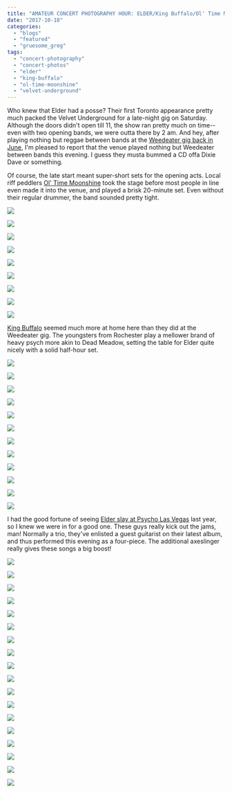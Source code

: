 ```yaml
---
title: "AMATEUR CONCERT PHOTOGRAPHY HOUR: ELDER/King Buffalo/Ol' Time Moonshine @ Velvet Underground, October 14, 2017"
date: "2017-10-18"
categories: 
  - "blogs"
  - "featured"
  - "gruesome_greg"
tags: 
  - "concert-photography"
  - "concert-photos"
  - "elder"
  - "king-buffalo"
  - "ol-time-moonshine"
  - "velvet-underground"
---
```


Who knew that Elder had a posse? Their first Toronto appearance pretty much packed the Velvet Underground for a late-night gig on Saturday. Although the doors didn't open till 11, the show ran pretty much on time--even with two opening bands, we were outta there by 2 am. And hey, after playing nothing but reggae between bands at the [Weedeater gig back in June](https://hellbound.ca/2017/06/amateur-concert-photography-hour-weedeaterblack-wizardserial-hawk-velvet-underground-june-22-2017/), I'm pleased to report that the venue played nothing but Weedeater between bands this evening. I guess they musta bummed a CD offa Dixie Dave or something.

Of course, the late start meant super-short sets for the opening acts. Local riff peddlers [Ol' Time Moonshine](https://oltimemoonshine.bandcamp.com/) took the stage before most people in line even made it into the venue, and played a brisk 20-minute set. Even without their regular drummer, the band sounded pretty tight.

[![](https://hellbound.ca/wp-content/uploads/2017/10/IMG_8758-1024x768.jpg)](https://hellbound.ca/wp-content/uploads/2017/10/IMG_8758.jpg)

[![](https://hellbound.ca/wp-content/uploads/2017/10/IMG_8762-1024x768.jpg)](https://hellbound.ca/wp-content/uploads/2017/10/IMG_8762.jpg)

[![](https://hellbound.ca/wp-content/uploads/2017/10/IMG_8764-1024x768.jpg)](https://hellbound.ca/wp-content/uploads/2017/10/IMG_8764.jpg)

[![](https://hellbound.ca/wp-content/uploads/2017/10/IMG_8765.jpg)](https://hellbound.ca/wp-content/uploads/2017/10/IMG_8765.jpg)

[![](https://hellbound.ca/wp-content/uploads/2017/10/IMG_8767-1024x768.jpg)](https://hellbound.ca/wp-content/uploads/2017/10/IMG_8767.jpg)

[![](https://hellbound.ca/wp-content/uploads/2017/10/IMG_8768-1024x768.jpg)](https://hellbound.ca/wp-content/uploads/2017/10/IMG_8768.jpg)

[![](https://hellbound.ca/wp-content/uploads/2017/10/IMG_8770.jpg)](https://hellbound.ca/wp-content/uploads/2017/10/IMG_8770.jpg)

[![](https://hellbound.ca/wp-content/uploads/2017/10/IMG_8771.jpg)](https://hellbound.ca/wp-content/uploads/2017/10/IMG_8771.jpg)

[![](https://hellbound.ca/wp-content/uploads/2017/10/IMG_8774.jpg)](https://hellbound.ca/wp-content/uploads/2017/10/IMG_8774.jpg)

[King Buffalo](http://kingbuffalo.com/) seemed much more at home here than they did at the Weedeater gig. The youngsters from Rochester play a mellower brand of heavy psych more akin to Dead Meadow, setting the table for Elder quite nicely with a solid half-hour set.

[![](https://hellbound.ca/wp-content/uploads/2017/10/IMG_8775-1024x768.jpg)](https://hellbound.ca/wp-content/uploads/2017/10/IMG_8775.jpg)

[![](https://hellbound.ca/wp-content/uploads/2017/10/IMG_8780-1024x768.jpg)](https://hellbound.ca/wp-content/uploads/2017/10/IMG_8780.jpg)

[![](https://hellbound.ca/wp-content/uploads/2017/10/IMG_8783.jpg)](https://hellbound.ca/wp-content/uploads/2017/10/IMG_8783.jpg)

[![](https://hellbound.ca/wp-content/uploads/2017/10/IMG_8784.jpg)](https://hellbound.ca/wp-content/uploads/2017/10/IMG_8784.jpg)

[![](https://hellbound.ca/wp-content/uploads/2017/10/IMG_8786.jpg)](https://hellbound.ca/wp-content/uploads/2017/10/IMG_8786.jpg)

[![](https://hellbound.ca/wp-content/uploads/2017/10/IMG_8788.jpg)](https://hellbound.ca/wp-content/uploads/2017/10/IMG_8788.jpg)

[![](https://hellbound.ca/wp-content/uploads/2017/10/IMG_8790.jpg)](https://hellbound.ca/wp-content/uploads/2017/10/IMG_8790.jpg)

[![](https://hellbound.ca/wp-content/uploads/2017/10/IMG_8791.jpg)](https://hellbound.ca/wp-content/uploads/2017/10/IMG_8791.jpg)

[![](https://hellbound.ca/wp-content/uploads/2017/10/IMG_8793.jpg)](https://hellbound.ca/wp-content/uploads/2017/10/IMG_8793.jpg)

[![](https://hellbound.ca/wp-content/uploads/2017/10/IMG_8795-1024x768.jpg)](https://hellbound.ca/wp-content/uploads/2017/10/IMG_8795.jpg)

[![](https://hellbound.ca/wp-content/uploads/2017/10/IMG_8797-1024x768.jpg)](https://hellbound.ca/wp-content/uploads/2017/10/IMG_8797.jpg)

[![](https://hellbound.ca/wp-content/uploads/2017/10/IMG_8799.jpg)](https://hellbound.ca/wp-content/uploads/2017/10/IMG_8799.jpg)

I had the good fortune of seeing [Elder slay at Psycho Las Vegas](https://hellbound.ca/2016/09/psycho-las-vegas-day-one-recap/) last year, so I knew we were in for a good one. These guys really kick out the jams, man! Normally a trio, they've enlisted a guest guitarist on their latest album, and thus performed this evening as a four-piece. The additional axeslinger really gives these songs a big boost!

[![](https://hellbound.ca/wp-content/uploads/2017/10/IMG_8800-1024x768.jpg)](https://hellbound.ca/wp-content/uploads/2017/10/IMG_8800.jpg)

[![](https://hellbound.ca/wp-content/uploads/2017/10/IMG_8803.jpg)](https://hellbound.ca/wp-content/uploads/2017/10/IMG_8803.jpg)

[![](https://hellbound.ca/wp-content/uploads/2017/10/IMG_8804.jpg)](https://hellbound.ca/wp-content/uploads/2017/10/IMG_8804.jpg)

[![](https://hellbound.ca/wp-content/uploads/2017/10/IMG_8807.jpg)](https://hellbound.ca/wp-content/uploads/2017/10/IMG_8807.jpg)

[![](https://hellbound.ca/wp-content/uploads/2017/10/IMG_8810-1024x768.jpg)](https://hellbound.ca/wp-content/uploads/2017/10/IMG_8810.jpg)

[![](https://hellbound.ca/wp-content/uploads/2017/10/IMG_8811.jpg)](https://hellbound.ca/wp-content/uploads/2017/10/IMG_8811.jpg)

[![](https://hellbound.ca/wp-content/uploads/2017/10/IMG_8813.jpg)](https://hellbound.ca/wp-content/uploads/2017/10/IMG_8813.jpg)

[![](https://hellbound.ca/wp-content/uploads/2017/10/IMG_8815.jpg)](https://hellbound.ca/wp-content/uploads/2017/10/IMG_8815.jpg)

[![](https://hellbound.ca/wp-content/uploads/2017/10/IMG_8818-1024x768.jpg)](https://hellbound.ca/wp-content/uploads/2017/10/IMG_8818.jpg)

[![](https://hellbound.ca/wp-content/uploads/2017/10/IMG_8819.jpg)](https://hellbound.ca/wp-content/uploads/2017/10/IMG_8819.jpg)

[![](https://hellbound.ca/wp-content/uploads/2017/10/IMG_8826.jpg)](https://hellbound.ca/wp-content/uploads/2017/10/IMG_8826.jpg)

[![](https://hellbound.ca/wp-content/uploads/2017/10/IMG_8827.jpg)](https://hellbound.ca/wp-content/uploads/2017/10/IMG_8827.jpg)

[![](https://hellbound.ca/wp-content/uploads/2017/10/IMG_8829.jpg)](https://hellbound.ca/wp-content/uploads/2017/10/IMG_8829.jpg)

[![](https://hellbound.ca/wp-content/uploads/2017/10/IMG_8832-1024x768.jpg)](https://hellbound.ca/wp-content/uploads/2017/10/IMG_8832.jpg)

[![](https://hellbound.ca/wp-content/uploads/2017/10/IMG_8833.jpg)](https://hellbound.ca/wp-content/uploads/2017/10/IMG_8833.jpg)

[![](https://hellbound.ca/wp-content/uploads/2017/10/IMG_8834.jpg)](https://hellbound.ca/wp-content/uploads/2017/10/IMG_8834.jpg)

[![](https://hellbound.ca/wp-content/uploads/2017/10/IMG_8835.jpg)](https://hellbound.ca/wp-content/uploads/2017/10/IMG_8835.jpg)

[![](https://hellbound.ca/wp-content/uploads/2017/10/IMG_8839-1024x768.jpg)](https://hellbound.ca/wp-content/uploads/2017/10/IMG_8839.jpg)
